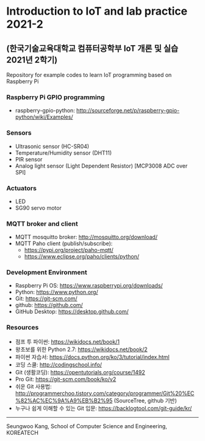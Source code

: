 # Introduction to IoT and lab practice 2021-2 
## (한국기술교육대학교 컴퓨터공학부 IoT 개론 및 실습 2021년 2학기)
Repository for example codes to learn IoT programming based on Raspberry Pi

### Raspberry Pi GPIO programming
- raspberry-gpio-python: http://sourceforge.net/p/raspberry-gpio-python/wiki/Examples/

### Sensors
- Ultrasonic sensor (HC-SR04)
- Temperature/Humidity sensor (DHT11)
- PIR sensor
- Analog light sensor (Light Dependent Resistor) [MCP3008 ADC over SPI]

### Actuators
- LED
- SG90 servo motor

### MQTT broker and client
- MQTT mosquitto broker: http://mosquitto.org/download/
- MQTT Paho client (publish/subscribe): 
  - https://pypi.org/project/paho-mqtt/ 
  - https://www.eclipse.org/paho/clients/python/

### Development Environment
- Raspberry Pi OS: https://www.raspberrypi.org/downloads/
- Python: https://www.python.org/
- Git: https://git-scm.com/
- github: https://github.com/
- GitHub Desktop: https://desktop.github.com/

### Resources
- 점프 투 파이썬: https://wikidocs.net/book/1
- 왕초보를 위한 Python 2.7: https://wikidocs.net/book/2
- 파이썬 자습서: https://docs.python.org/ko/3/tutorial/index.html
- 코딩 스쿨: http://codingschool.info/
- Git (생활코딩): https://opentutorials.org/course/1492
- Pro Git: https://git-scm.com/book/ko/v2
- 쉬운 Git 사용법: http://programmerchoo.tistory.com/category/programmer/Git%20%EC%82%AC%EC%9A%A9%EB%B2%95 (SourceTree, github 기반)
- 누구나 쉽게 이해할 수 있는 Git 입문: https://backlogtool.com/git-guide/kr/


---
Seungwoo Kang, School of Computer Science and Engineering, KOREATECH
